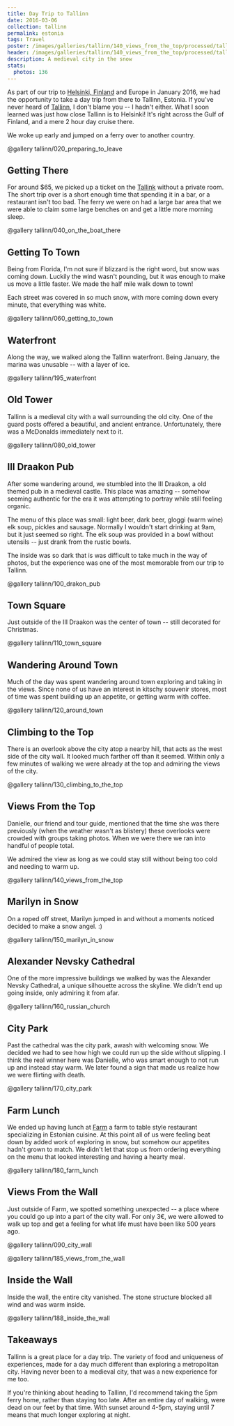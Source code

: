 ```yaml
---
title: Day Trip to Tallinn
date: 2016-03-06
collection: tallinn
permalink: estonia
tags: Travel
poster: /images/galleries/tallinn/140_views_from_the_top/processed/tallinn--140_views_from_the_top-s030-r5-full.jpg
header: /images/galleries/tallinn/140_views_from_the_top/processed/tallinn--140_views_from_the_top-s030-r5-full.jpg
description: A medieval city in the snow
stats:
  photos: 136
---
```


As part of our trip to [Helsinki, Finland](/photos/finland/helsinki) and Europe in January 2016, we had the opportunity to take a day trip from there to Tallinn, Estonia. If you've never heard of [Tallinn](https://en.wikipedia.org/wiki/Tallinn), I don't blame you -- I hadn't either. What I soon learned was just how close Tallinn is to Helsinki! It's right across the Gulf of Finland, and a mere 2 hour day cruise there.

We woke up early and jumped on a ferry over to another country.

@gallery tallinn/020_preparing_to_leave

## Getting There

For around $65, we picked up a ticket on the [Tallink](https://www.tallink.com/) without a private room. The short trip over is a short enough time that spending it in a bar, or a restaurant isn't too bad. The ferry we were on had a large bar area that we were able to claim some large benches on and get a little more morning sleep.

@gallery tallinn/040_on_the_boat_there


## Getting To Town

Being from Florida, I'm not sure if blizzard is the right word, but snow was coming down. Luckily the wind wasn't pounding, but it was enough to make us move a little faster. We made the half mile walk down to town!

Each street was covered in so much snow, with more coming down every minute, that everything was white.

@gallery tallinn/060_getting_to_town


## Waterfront

Along the way, we walked along the Tallinn waterfront. Being January, the marina was unusable -- with a layer of ice.

@gallery tallinn/195_waterfront


## Old Tower

Tallinn is a medieval city with a wall surrounding the old city. One of the guard posts offered a beautiful, and ancient entrance. Unfortunately, there was a McDonalds immediately next to it.

@gallery tallinn/080_old_tower


## III Draakon Pub

After some wandering around, we stumbled into the III Draakon, a old themed pub in a medieval castle. This place was amazing -- somehow seeming authentic for the era it was attempting to portray while still feeling organic.

The menu of this place was small: light beer, dark beer, gloggi (warm wine) elk soup, pickles and sausage. Normally I wouldn't start drinking at 9am, but it just seemed so right. The elk soup was provided in a bowl without utensils -- just drank from the rustic bowls.

The inside was so dark that is was difficult to take much in the way of photos, but the experience was one of the most memorable from our trip to Tallinn.

@gallery tallinn/100_drakon_pub


## Town Square

Just outside of the III Draakon was the center of town -- still decorated for Christmas.

@gallery tallinn/110_town_square


## Wandering Around Town

Much of the day was spent wandering around town exploring and taking in the views. Since none of us have an interest in kitschy souvenir stores, most of time was spent building up an appetite, or getting warm with coffee.

@gallery tallinn/120_around_town


## Climbing to the Top

There is an overlook above the city atop a nearby hill, that acts as the west side of the city wall. It looked much farther off than it seemed. Within only a few minutes of walking we were already at the top and admiring the views of the city.


@gallery tallinn/130_climbing_to_the_top


## Views From the Top

Danielle, our friend and tour guide, mentioned that the time she was there previously (when the weather wasn't as blistery) these overlooks were crowded with groups taking photos. When we were there we ran into  handful of people total.

We admired the view as long as we could stay still without being too cold and needing to warm up.

@gallery tallinn/140_views_from_the_top


## Marilyn in Snow

On a roped off street, Marilyn jumped in and without a moments noticed decided to make a snow angel. :)

@gallery tallinn/150_marilyn_in_snow


## Alexander Nevsky Cathedral

One of the more impressive buildings we walked by was the Alexander Nevsky Cathedral, a unique silhouette across the skyline. We didn't end up going inside, only admiring it from afar.

@gallery tallinn/160_russian_church


## City Park

Past the cathedral was the city park, awash with welcoming snow. We decided we had to see how high we could run up the side without slipping. I think the real winner here was Danielle, who was smart enough to not run up and instead stay warm. We later found a sign that made us realize how we were flirting with death.

@gallery tallinn/170_city_park


## Farm Lunch

We ended up having lunch at [Farm](https://www.facebook.com/farmrestoran) a farm to table style restaurant specializing in Estonian cuisine. At this point all of us were feeling beat down by added work of exploring in snow, but somehow our appetites hadn't grown to match. We didn't let that stop us from ordering everything on the menu that looked interesting and having a hearty meal.

@gallery tallinn/180_farm_lunch


## Views From the Wall

Just outside of Farm, we spotted something unexpected -- a place where you could go up into a part of the city wall. For only 3€, we were allowed to walk up top and get a feeling for what life must have been like 500 years ago.

@gallery tallinn/090_city_wall

@gallery tallinn/185_views_from_the_wall


## Inside the Wall

Inside the wall, the entire city vanished. The stone structure blocked all wind and was warm inside.

@gallery tallinn/188_inside_the_wall


## Takeaways

Tallinn is a great place for a day trip. The variety of food and uniqueness of experiences, made for a day much different than exploring a metropolitan city. Having never been to a medieval city, that was a new experience for me too.

If you're thinking about heading to Tallinn, I'd recommend taking the 5pm ferry home, rather than staying too late. After an entire day of walking, were dead on our feet by that time. With sunset around 4-5pm, staying until 7 means that much longer exploring at night.
